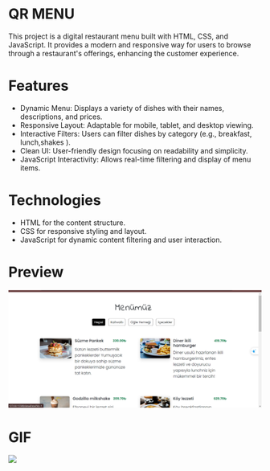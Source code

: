 #  QR MENU
This project is a digital restaurant menu built with HTML, CSS, and JavaScript. It provides a modern and responsive way for users to browse through a restaurant's offerings, enhancing the customer experience.

# Features
- Dynamic Menu: Displays a variety of dishes with their names, descriptions, and prices.
- Responsive Layout: Adaptable for mobile, tablet, and desktop viewing.
- Interactive Filters: Users can filter dishes by category (e.g., breakfast, lunch,shakes ).
- Clean UI: User-friendly design focusing on readability and simplicity.
- JavaScript Interactivity: Allows real-time filtering and display of menu items.

# Technologies
- HTML for the content structure.
- CSS for responsive styling and layout.
- JavaScript for dynamic content filtering and user interaction.


# Preview
![](/images/ss1.png)

# GIF
![](/images/qr-menu.gif)
